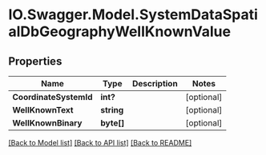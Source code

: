# IO.Swagger.Model.SystemDataSpatialDbGeographyWellKnownValue
## Properties

Name | Type | Description | Notes
------------ | ------------- | ------------- | -------------
**CoordinateSystemId** | **int?** |  | [optional] 
**WellKnownText** | **string** |  | [optional] 
**WellKnownBinary** | **byte[]** |  | [optional] 

[[Back to Model list]](../README.md#documentation-for-models) [[Back to API list]](../README.md#documentation-for-api-endpoints) [[Back to README]](../README.md)

